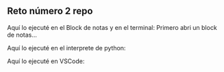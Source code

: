 ## Reto número 2 repo

Aquí lo ejecuté en el Block de notas y en el terminal:
    Primero abri un block de notas...

Aquí lo ejecuté en el interprete de python:

Aquí lo ejecuté en VSCode:
